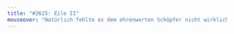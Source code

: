 ```yaml
---
title: "#2625: Eile II"
mouseover: "Natürlich fehlte es dem ehrenwerten Schöpfer nicht wirklich an Comickreierzeit, obgleich er allerfleißigst mit dem Fredkalender 2013 beschäftigt ist. Wiederholte Selbstwiederholung in irgendwelchen Zukünften ist aber nicht zu befürchten, nur ein leises Hintergrundkichern des erwähnten Schöpfers, der nicht nur die Idee des heutigen Comics mag, sondern auch, von sich selbst in dritter Person zu schreiben. Und nebenbei: Wer den heutigen Comic mag oder gar dohv findet, darf gerne mal die mehr als 2300 Comics auf http://www.qwantz.com/ anschauen."
---
```


